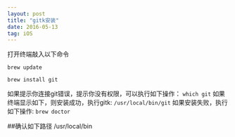 ```yaml
---
layout: post
title: "gitk安装"
date: 2016-05-13 
tag: iOS
---
```

打开终端敲入以下命令

```
brew update

brew install git
```
如果提示你连接git错误，提示你没有权限，可以执行如下操作：
`which git`
如果终端显示如下，则安装成功，执行gitk:
`/usr/local/bin/git`
如果安装失败，执行如下操作:
`brew doctor`

##确认如下路径 /usr/local/bin




